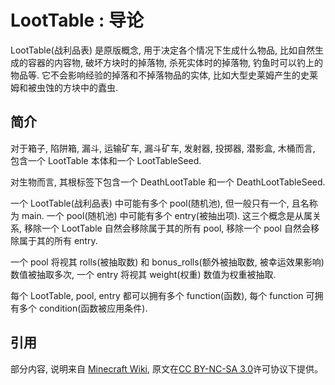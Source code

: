 # LootTable : 导论

LootTable(战利品表) 是原版概念, 用于决定各个情况下生成什么物品, 比如自然生成的容器的内容物, 破坏方块时的掉落物, 杀死实体时的掉落物, 钓鱼时可以钓上的物品等. 它不会影响经验的掉落和不掉落物品的实体, 比如大型史莱姆产生的史莱姆和被虫蚀的方块中的蠹虫.

## 简介

对于箱子, 陷阱箱, 漏斗, 运输矿车, 漏斗矿车, 发射器, 投掷器, 潜影盒, 木桶而言, 包含一个 LootTable 本体和一个 LootTableSeed.

对生物而言, 其根标签下包含一个 DeathLootTable 和一个 DeathLootTableSeed.

一个 LootTable(战利品表) 中可能有多个 pool(随机池), 但一般只有一个, 且名称为 main. 一个 pool(随机池) 中可能有多个 entry(被抽出项). 这三个概念是从属关系, 移除一个 LootTable 自然会移除属于其的所有 pool, 移除一个 pool 自然会移除属于其的所有 entry.

一个 pool 将视其 rolls(被抽取数) 和 bonus_rolls(额外被抽取数, 被幸运效果影响) 数值被抽取多次, 一个 entry 将视其 weight(权重) 数值为权重被抽取.

每个 LootTable, pool, entry 都可以拥有多个 function(函数), 每个 function 可拥有多个 condition(函数被应用条件).

## 引用

部分内容, 说明来自 [Minecraft Wiki](https://minecraft.fandom.com/zh/wiki/%E6%88%98%E5%88%A9%E5%93%81%E8%A1%A8), 原文在[CC BY-NC-SA 3.0](https://www.fandom.com/zh/licensing-zh)许可协议下提供。
